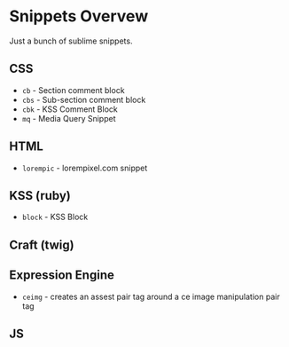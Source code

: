 # Snippets Overvew

Just a bunch of sublime snippets.

## CSS
* `cb`  - Section comment block
* `cbs` - Sub-section comment block
* `cbk` - KSS Comment Block
* `mq` - Media Query Snippet

## HTML

* `lorempic` - lorempixel.com snippet

## KSS (ruby)

* `block` - KSS Block

## Craft (twig)

## Expression Engine

* `ceimg` - creates an assest pair tag around a ce image manipulation pair tag

## JS
